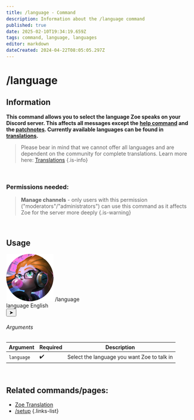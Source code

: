 ```yaml
---
title: /language - Command
description: Information about the /language command
published: true
date: 2025-02-10T19:34:19.659Z
tags: command, language, languages
editor: markdown
dateCreated: 2024-04-22T08:05:05.297Z
---
```


# /language
## Information
**This command allows you to select the language Zoe speaks on your Discord server. This affects all messages except the [help command](/en/commands/basic/help) and the [patchnotes](/en/commands/administrative/patchnotes). Currently available languages can be found in [translations](/en/translation).**
>Please bear in mind that we cannot offer all languages and are dependent on the community for complete translations. Learn more here: [Translations](/en/translation)
>{.is-info}

<br>

### Permissions needed:
>**Manage channels** - only users with this permission ("moderators"/"administrators") can use this command as it affects Zoe for the server more deeply {.is-warning}

<br>

## Usage
<div class="discord-preview">
    <div class="dcp-chatbar">
        <img src="/zoe_logo.png" class="dcp-avatar">
        <span class="dcp-command">/language</span>
        <div class="dcp-args">
            <div class="dcp-arg">
                <span class="dcp-arg-label">language</span>
                <span class="dcp-arg-value">English</span>
            </div>
        </div>
        <button class="dcp-send-btn">&#10148;</button> 
    </div>
</div>

###### Arguments
| Argument | Required | Description |
|----------|----------|-------------|
| `language` | :heavy_check_mark: | Select the language you want Zoe to talk in |
<br>
 

## Related commands/pages:
-   [Zoe Translation](/en/translation/)
-   [/setup](/en/commands/administrative/setup/)
{.links-list}